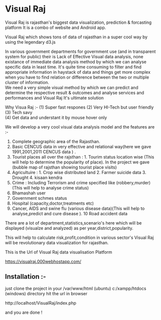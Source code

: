 # Visual Raj

Visual Raj is rajasthan's biggest data visualization, prediction & forcasting platform 
It is a combo of website and Android app.  

Visual Raj which shows tons of data of rajasthan in a super cool way by using the legendary d3.js



In various government departments for government use (and in transparent system for public) their is Lack of Effective Visual data analysis, none existance of immediate data analysis method by which we can analyse specific data
in least time.
It's quite time consuming to filter and find appropriate information in haystack of data 
and things get more complex when you have to find relation or difference between the two or 
multiple cluster of information.   
We need a very simple visual method by which we can predict and determine the respective result & outcomes and 
analyse services and performances and Visual Raj It's ultimate solution 

Why Visua Raj :- (1) Super fast respones
                 (2) Very HI-Tech but user friendly 
                 (3) Tech savy	
                 (4) Get data and understant it by mouse hover only



We will develop a very cool visual data analysis model and the features are :-
1. Complete geographic area of the Rajasthan. 
2. Basic CENCUS data in very effective and relational way(here we gave 1991,2001,2011 CENCUS data ) . 
3. Tourist places all over the rajsthan : 1. Tourim status location wise (This will help to  determine the popularity of place).
In the project we gave (bubble map of rajsthan showing tourist place visits)
4. Agricultuire : 1. Crop wise distributed land
				  2. Farmer suicide data
				  3. Drought 
				  4. kisaan kendra 
5. Crime : Including Terrorism and crime specified like (robbery,murder) (This will help to analyse crime status)
6. Bhamashah user 
7. Government schmes status 
8. Hospital (capacity,doctor,treatments etc)
9. Cancer, AIDS and swine flu (various disease data)(This will help to analyse,predict and cure disease ).
10 Road accident data 

There are a lot of department,statistics,scenario's here which will be 
displayed (visualze and analyzed) as per year,district,popularity.

This will help to calculate risk,profit,condition in various sector's 
Visual Raj will be revolutionary data visualization for rajasthan.

This is the Url of Visual Raj data visualisation Platform 

https://visualraj.000webhostapp.com/

Installation :-
---------------

just clone the project in your /var/www/html (ubuntu) 
                               c:/xampp/htdocs (windows) directory
hit the url in browser 

http://localhost/VisualRaj/index.php

and you are done !
                               

